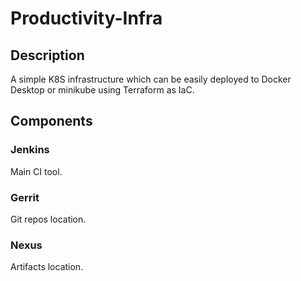 # Productivity-Infra
## Description
A simple K8S infrastructure which can be easily deployed to Docker Desktop or minikube using Terraform as IaC.

## Components
### Jenkins
Main CI tool.

### Gerrit
Git repos location.

### Nexus
Artifacts location.
